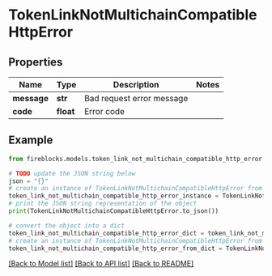 # TokenLinkNotMultichainCompatibleHttpError


## Properties

Name | Type | Description | Notes
------------ | ------------- | ------------- | -------------
**message** | **str** | Bad request error message | 
**code** | **float** | Error code | 

## Example

```python
from fireblocks.models.token_link_not_multichain_compatible_http_error import TokenLinkNotMultichainCompatibleHttpError

# TODO update the JSON string below
json = "{}"
# create an instance of TokenLinkNotMultichainCompatibleHttpError from a JSON string
token_link_not_multichain_compatible_http_error_instance = TokenLinkNotMultichainCompatibleHttpError.from_json(json)
# print the JSON string representation of the object
print(TokenLinkNotMultichainCompatibleHttpError.to_json())

# convert the object into a dict
token_link_not_multichain_compatible_http_error_dict = token_link_not_multichain_compatible_http_error_instance.to_dict()
# create an instance of TokenLinkNotMultichainCompatibleHttpError from a dict
token_link_not_multichain_compatible_http_error_from_dict = TokenLinkNotMultichainCompatibleHttpError.from_dict(token_link_not_multichain_compatible_http_error_dict)
```
[[Back to Model list]](../README.md#documentation-for-models) [[Back to API list]](../README.md#documentation-for-api-endpoints) [[Back to README]](../README.md)


